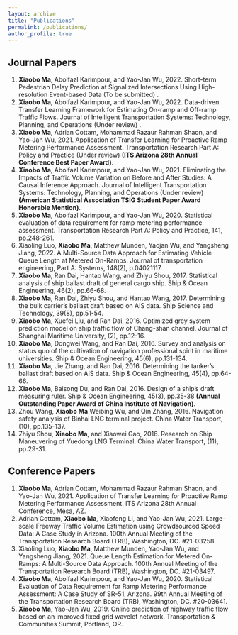 ```yaml
---
layout: archive
title: "Publications"
permalink: /publications/
author_profile: true
---
```



## Journal Papers

1.	**Xiaobo Ma**, Abolfazl Karimpour, and Yao-Jan Wu, 2022. Short-term Pedestrian Delay Prediction at Signalized Intersections
Using High-resolution Event-based Data (To be submitted) .
2.	**Xiaobo Ma**, Abolfazl Karimpour, and Yao-Jan Wu, 2022. Data-driven Transfer Learning Framework for Estimating On-ramp and Off-ramp Traffic Flows. Journal of Intelligent Transportation Systems: Technology, Planning, and Operations (Under review) .
3.	**Xiaobo Ma**, Adrian Cottam, Mohammad Razaur Rahman Shaon, and Yao-Jan Wu, 2021. Application of Transfer Learning for Proactive Ramp Metering Performance Assessment. Transportation Research Part A:  Policy and Practice (Under review) **(ITS Arizona 28th Annual Conference Best Paper Award)**.
4.	**Xiaobo Ma**, Abolfazl Karimpour, and Yao-Jan Wu, 2021.  Eliminating the Impacts of Traffic Volume Variation on Before and After Studies: A Causal Inference Approach. Journal of Intelligent Transportation Systems: Technology, Planning, and Operations (Under review) **(American Statistical Association TSIG Student Paper Award Honorable Mention)**.
5.	**Xiaobo Ma**, Abolfazl Karimpour, and Yao-Jan Wu, 2020. Statistical evaluation of data requirement for ramp metering performance assessment. Transportation Research Part A: Policy and Practice, 141, pp.248-261.
6.	Xiaoling Luo, **Xiaobo Ma**, Matthew Munden, Yaojan Wu, and Yangsheng Jiang, 2022. A Multi-Source Data Approach for Estimating Vehicle Queue Length at Metered On-Ramps. Journal of transportation engineering, Part A: Systems, 148(2), p.04021117.
7.	**Xiaobo Ma**, Ran Dai, Hantao Wang, and Zhiyu Shou, 2017. Statistical analysis of ship ballast draft of general cargo ship. Ship & Ocean Engineering, 46(2), pp.66-68. 
8.	**Xiaobo Ma**, Ran Dai, Zhiyu Shou, and Hantao Wang, 2017. Determining the bulk carrier’s ballast draft based on AIS data. Ship Science and Technology, 39(8), pp.51-54.
9.	**Xiaobo Ma**, Xuefei Liu, and Ran Dai, 2016. Optimized grey system prediction model on ship traffic flow of Chang-shan channel. Journal of Shanghai Maritime University, (2), pp.12-16.
10.	**Xiaobo Ma**, Dongwei Wang, and Ran Dai, 2016. Survey and analysis on status quo of the cultivation of navigation professional spirit in maritime universities. Ship & Ocean Engineering, 45(6), pp.131-134.
11.	**Xiaobo Ma**, Jie Zhang, and Ran Dai, 2016. Determining the tanker’s ballast draft based on AIS data. Ship & Ocean Engineering, 45(4), pp.64-66.
12.	**Xiaobo Ma**, Baisong Du, and Ran Dai, 2016. Design of a ship’s draft measuring ruler. Ship & Ocean Engineering, 45(3), pp.35-38 **(Annual Outstanding Paper Award of China Institute of Navigation)**.
13.	Zhou Wang, **Xiaobo Ma** Weibing Wu, and Qin Zhang, 2016. Navigation safety analysis of Binhai LNG terminal project. China Water Transport, (10), pp.135-137.
14.	Zhiyu Shou, **Xiaobo Ma**, and Xiaowei Gao, 2016. Research on Ship Maneuvering of Yuedong LNG Terminal. China Water Transport, (11), pp.29-31.

## Conference Papers

1.	**Xiaobo Ma**, Adrian Cottam,  Mohammad Razaur Rahman Shaon, and Yao-Jan Wu, 2021. Application of Transfer Learning for Proactive Ramp Metering Performance Assessment. ITS Arizona 28th Annual Conference, Mesa, AZ.
2.	Adrian Cottam, **Xiaobo Ma**, Xiaofeng Li, and Yao-Jan Wu, 2021. Large-scale Freeway Traffic Volume Estimation using Crowdsourced Speed Data: A Case Study in Arizona. 100th Annual Meeting of the Transportation Research Board (TRB), Washington, DC. #21-03258.
3.	Xiaoling Luo, **Xiaobo Ma**, Matthew Munden, Yao-Jan Wu, and Yangsheng Jiang, 2021. Queue Length Estimation for Metered On-Ramps: A Multi-Source Data Approach. 100th Annual Meeting of the Transportation Research Board (TRB), Washington, DC. #21-03497.
4.	**Xiaobo Ma**, Abolfazl Karimpour, and Yao-Jan Wu, 2020. Statistical Evaluation of Data Requirement for Ramp Metering Performance Assessment: A Case Study of SR-51, Arizona. 99th Annual Meeting of the Transportation Research Board (TRB), Washington, DC. #20-03641.
5.	**Xiaobo Ma**, Yao-Jan Wu, 2019. Online prediction of highway traffic flow based on  an improved fixed grid wavelet network. Transportation & Communities Summit, Portland, OR.
